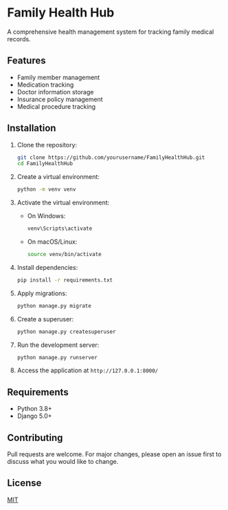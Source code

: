# Family Health Hub

A comprehensive health management system for tracking family medical records.

## Features

- Family member management
- Medication tracking
- Doctor information storage
- Insurance policy management
- Medical procedure tracking

## Installation

1. Clone the repository:

   ```bash
   git clone https://github.com/yourusername/FamilyHealthHub.git
   cd FamilyHealthHub
   ```

2. Create a virtual environment:

   ```bash
   python -m venv venv
   ```

3. Activate the virtual environment:

   - On Windows:
     ```bash
     venv\Scripts\activate
     ```
   - On macOS/Linux:
     ```bash
     source venv/bin/activate
     ```

4. Install dependencies:

   ```bash
   pip install -r requirements.txt
   ```

5. Apply migrations:

   ```bash
   python manage.py migrate
   ```

6. Create a superuser:

   ```bash
   python manage.py createsuperuser
   ```

7. Run the development server:

   ```bash
   python manage.py runserver
   ```

8. Access the application at `http://127.0.0.1:8000/`

## Requirements

- Python 3.8+
- Django 5.0+

## Contributing

Pull requests are welcome. For major changes, please open an issue first to discuss what you would like to change.

## License

[MIT](https://choosealicense.com/licenses/mit/)

